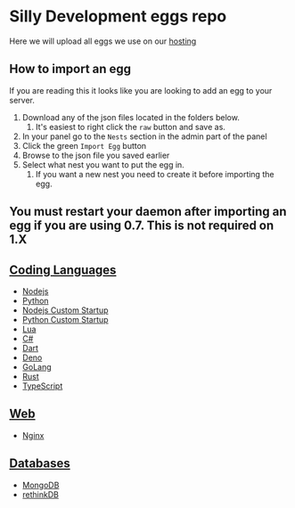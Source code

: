 # Silly Development eggs repo

Here we will upload all eggs we use on our [hosting](https://sillydev.co.uk)

## How to import an egg

If you are reading this it looks like you are looking to add an egg to your server.

1. Download any of the json files located in the folders below.
   1. It's easiest to right click the `raw` button and save as.
2. In your panel go to the `Nests` section in the admin part of the panel
3. Click the green `Import Egg` button
4. Browse to the json file you saved earlier
5. Select what nest you want to put the egg in.
   1. If you want a new nest you need to create it before importing the egg.

## You must restart your daemon after importing an egg if you are using 0.7. This is not required on 1.X

## [Coding Languages](/Coding%20Languages)

* [Nodejs](/Coding%20Languages/Nodejs.json)
* [Python](/Coding%20Languages/Python.json)
* [Nodejs Custom Startup](/Coding%20Languages/Nodejs%20Custom%20Startup.json)
* [Python Custom Startup](/Coding%20Languages/Python%20Custom%20Startup.json)
* [Lua](/Coding%20Languages/Lua.json)
* [C#](/Coding%20Languages/C%23.json)
* [Dart](/Coding%20Languages/Dart.json)
* [Deno](/Coding%20Languages/Deno.json)
* [GoLang](/Coding%20Languages/GoLang.json)
* [Rust](/Coding%20Languages/Rust.json)
* [TypeScript](/Coding%20Languages/TypeScript.json)

## [Web](/Web)

* [Nginx](/Web/Nginx.json)

## [Databases](/Databases)

* [MongoDB](/Databases/MongoDB.json)
* [rethinkDB](/Databases/rethinkDB.json)